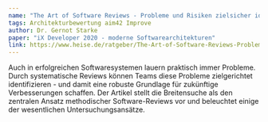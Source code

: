 ```yaml
---
name: "The Art of Software Reviews - Probleme und Risiken zielsicher identifizieren"
tags: Architekturbewertung aim42 Improve
author: Dr. Gernot Starke
paper: "iX Developer 2020 - moderne Softwarearchitekturen"
link: https://www.heise.de/ratgeber/The-Art-of-Software-Reviews-Probleme-und-Risiken-zielsicher-identifizieren-4990332.html
---
```

Auch in erfolgreichen Softwaresystemen lauern praktisch immer Probleme. Durch systematische Reviews
können Teams diese Probleme zielgerichtet identifizieren - und damit eine robuste Grundlage für zukünftige
Verbesserungen schaffen. Der Artikel stellt die Breitensuche als den zentralen Ansatz methodischer
Software-Reviews vor und beleuchtet einige der wesentlichen Untersuchungsansätze.